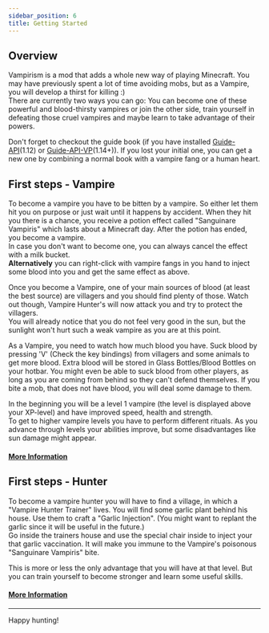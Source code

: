 ```yaml
---
sidebar_position: 6
title: Getting Started 
---
```


## Overview
Vampirism is a mod that adds a whole new way of playing Minecraft. You may have previously spent a lot of time avoiding mobs, but as a Vampire, you will develop a thirst for killing :)   
There are currently two ways you can go: You can become one of these powerful and blood-thirsty vampires or join the other side, train yourself in defeating those cruel vampires and maybe learn to take advantage of their powers.  
  
Don't forget to checkout the guide book (if you have installed [Guide-API](https://www.curseforge.com/minecraft/mc-mods/guide-api)(1.12) or [Guide-API-VP](https://www.curseforge.com/minecraft/mc-mods/guide-api-village-and-pillage)(1.14+)). If you lost your initial one, you can get a new one by combining a normal book with a vampire fang or a human heart.  

## First steps - Vampire
To become a vampire you have to be bitten by a vampire. So either let them hit you on purpose or just wait until it happens by accident. When they hit you there is a chance, you receive a potion effect called "Sanguinare Vampiris" which lasts about a Minecraft day. After the potion has ended, you become a vampire.  
In case you don't want to become one, you can always cancel the effect with a milk bucket.  
**Alternatively** you can right-click with vampire fangs in you hand to inject some blood into you and get the same effect as above.  

Once you become a Vampire, one of your main sources of blood (at least the best source) are villagers and you should find plenty of those. Watch out though, Vampire Hunter's will now attack you and try to protect the villagers.  
You will already notice that you do not feel very good in the sun, but the sunlight won't hurt such a weak vampire as you are at this point.  

As a Vampire, you need to watch how much blood you have. Suck blood by pressing 'V' (Check the key bindings) from villagers and some animals to get more blood. Extra blood will be stored in Glass Bottles/Blood Bottles on your hotbar. 
You might even be able to suck blood from other players, as long as you are coming from behind so they can't defend themselves. If you bite a mob, that does not have blood, you will deal some damage to them.

In the beginning you will be a level 1 vampire (the level is displayed above your XP-level) and have improved speed, health and strength.  
To get to higher vampire levels you have to perform different rituals. As you advance through levels your abilities improve, but some disadvantages like sun damage might appear.

#### [More Information](https://github.com/TeamLapen/Vampirism/wiki/Vampire-Player)

## First steps - Hunter
To become a vampire hunter you will have to find a village, in which a "Vampire Hunter Trainer" lives. You will find some garlic plant behind his house. Use them to craft a "Garlic Injection". (You might want to replant the garlic since it will be useful in the future.)  
Go inside the trainers house and use the special chair inside to inject your that garlic vaccination. It will make you immune to the Vampire's poisonous "Sanguinare Vampiris" bite. 

This is more or less the only advantage that you will have at that level. But you can train yourself to become stronger and learn some useful skills.

#### [More Information](https://github.com/TeamLapen/Vampirism/wiki/Hunter-Player)

***
Happy hunting!
